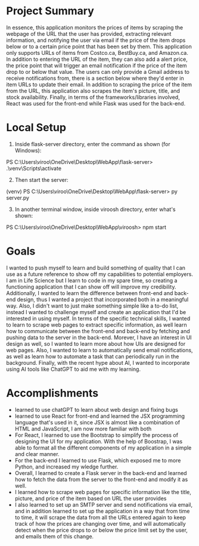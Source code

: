 # Project Summary
In essence, this application monitors the prices of items by scraping the webpage of the URL that the user has provided, extracting relevant information, and notifying the user via email if the price of the item drops below or to a certain price point that has been set by them.
This application only supports URLs of items from Costco.ca, BestBuy.ca, and Amazon.ca. In addition to entering the URL of the item, they can also add a alert price, the price point that will trigger an email notification if the price of the item drop to or below that value. 
The users can only provide a Gmail address to receive notifications from, there is a section below where they'd enter in item URLs to update their email. 
In addition to scraping the price of the item from the URL, this application also scrapes the item's picture, title, and stock availability.
Finally, in terms of the frameworks/libraries involved, React was used for the front-end while Flask was used for the back-end. 
# Local Setup
1) Inside flask-server directory, enter the command as shown (for Windows):

PS C:\Users\viroo\OneDrive\Desktop\WebApp\flask-server> .\venv\Scripts\activate

2) Then start the server:

(venv) PS C:\Users\viroo\OneDrive\Desktop\WebApp\flask-server> py server.py

3) In another terminal window, inside viroosh directory, enter what's shown:

PS C:\Users\viroo\OneDrive\Desktop\WebApp\viroosh> npm start
# Goals
I wanted to push myself to learn and build something of quality that I can use as a future reference to show off my capabilities to potential employers. I am in Life Science but I learn to code in my spare time, so creating a functioning application that I can show off will improve my credibility. Additionally, I wanted to learn the difference between front-end and back-end design, thus I wanted a project that incorporated both in a meaningful way. Also, I didn't want to just make something simple like a to-do list, instead I wanted to challenge myself and create an application that I'd be interested in using myself. In terms of the specific technical skills, I wanted to learn to scrape web pages to extract specific information, as well learn how to communicate between the front-end and back-end by fetching and pushing data to the server in the back-end. Morever, I have an interest in UI design as well, so I wanted to learn more about how UIs are designed for web pages. Also, I wanted to learn to automatically send email notifications, as well as learn how to automate a task that can periodically run in the background. Finally, with the recent hype about AI, I wanted to incorporate using AI tools like ChatGPT to aid me with my learning. 
# Accomplishments 
- learned to use chatGPT to learn about web design and fixing bugs
- learned to use React for front-end and learned the JSX programming language that's used in it, since JSX is almost like a combination of HTML and JavaScript, I am 
now more familiar with both
- For React, I learned to use the Bootstrap to simplify the process of designing the UI for my application. With the help of Boostrap, I was able to format all the different components of my application in a simple and clear manner. 
- For the back-end I learned to use Flask, which exposed me to more Python, and increased my wledge further. 
- Overall, I learned to create a Flask server in the back-end and learned how to fetch the data from the server to the front-end and modify it as well. 
- I learned how to scrape web pages for specific information like the title, picture, and price of the item based on URL the user provides
- I also learned to set up an SMTP server and send notifications via email, and in addition learned to set up the application in a way that from time to time, it will scrape the data from all the URLs entered again to keep track of how the prices are changing over time, and will automatically detect when the price drops to or below the price limit set by the user, and emails them of this change.
